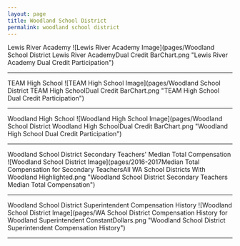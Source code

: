 ```yaml
---
layout: page
title: Woodland School District
permalink: woodland school district
---
```



Lewis River Academy
![Lewis River Academy Image](pages/Woodland School District Lewis River AcademyDual Credit BarChart.png "Lewis River Academy Dual Credit Participation")

___

TEAM High School
![TEAM High School Image](pages/Woodland School District TEAM High SchoolDual Credit BarChart.png "TEAM High School Dual Credit Participation")

___

Woodland High School
![Woodland High School Image](pages/Woodland School District Woodland High SchoolDual Credit BarChart.png "Woodland High School Dual Credit Participation")

___

Woodland School District Secondary Teachers' Median Total Compensation
![Woodland School District Image](pages/2016-2017Median Total Compensation for Secondary TeachersAll WA School Districts With Woodland Highlighted.png "Woodland School District Secondary Teachers Median Total Compensation")

___

Woodland School District Superintendent Compensation History
![Woodland School District Image](pages/WA School District Compensation History for Woodland Superintendent ConstantDollars.png "Woodland School District Superintendent Compensation History")

___

